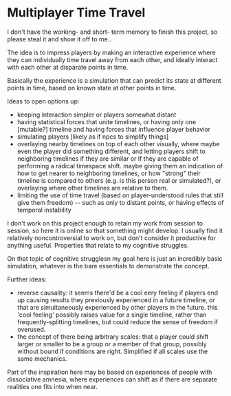 # Multiplayer Time Travel

I don't have the working- and short- term memory to finish this project, so please steal it and show it off to me..

The idea is to impress players by making an interactive experience where they can individually time travel away from each other, and ideally interact with each other at disparate points in time.

Basically the experience is a simulation that can predict its state at different points in time, based on known state at other points in time.

Ideas to open options up:
- keeping interaction simpler or players somewhat distant
- having statistical forces that unite timelines, or having only one [mutable?] timeline and having forces that influence player behavior
- simulating players [likely as if npcs to simplify things]
- overlaying nearby timelines on top of each other visually, where maybe even the player did something different, and letting players shift to neighboring timelines if they are similar or if they are capable of performing a radical timespace shift.  maybe giving them an indication of how to get nearer to neighboring timelines, or how "strong" their timeline is compared to others (e.g. is this person real or simulated?), or overlaying where other timelines are relative to them.
- limiting the use of time travel (based on player-understood rules that still give them freedom) -- such as only to distant points, or having effects of temporal instability

I don't work on this project enough to retain my work from session to session, so here it is online so that something might develop. I usually find it relatively noncontroversial to work on, but don't consider it productive for anything useful. Properties that relate to my cognitive struggles.

On that topic of cognitive strugglesn my goal here is just an incredibly basic simulation, whatever is the bare essentials to demonstrate the concept.

Further ideas:
- reverse causality: it seems there'd be a cool eery feeling if players end up causing results they previously experienced in a future timeline, or that are simultaneously experienced by other players in the future. this 'cool feeling' possibly raises value for a single timeline, rather than frequently-splitting timelines, but could reduce the sense of freedom if overused.
- the concept of there being arbitrary scales: that a player could shift larger or smaller to be a group or a member of that group, possibly without bound if conditions are right.  Simplified if all scales use the same mechanics.

Part of the inspiration here may be based on experiences of people with dissociative amnesia, where experiences can shift as if there are separate realities one fits into when near.
